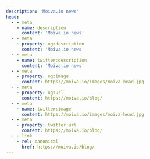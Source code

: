 ```yaml
---
description: 'Moiva.io news'
head:
  - - meta
    - name: description
      content: 'Moiva.io news'
  - - meta
    - property: og:description
      content: 'Moiva.io news'
  - - meta
    - name: twitter:description
      content: 'Moiva.io news'
  - - meta
    - property: og:image
      content: https://moiva.io/images/moiva-head.jpg
  - - meta
    - property: og:url
      content: https://moiva.io/blog/
  - - meta
    - name: twitter:image
      content: https://moiva.io/images/moiva-head.jpg
  - - meta
    - property: twitter:url
      content: https://moiva.io/blog/
  - - link
    - rel: canonical
      href: https://moiva.io/blog/
---
```

